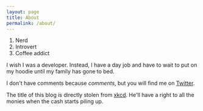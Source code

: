 ```yaml
---
layout: page
title: About
permalink: /about/
---
```


1. Nerd
2. Introvert
3. Coffee addict

I wish I was a developer. Instead, I have a day job and have to wait to put on my hoodie until my family has gone to bed. 

I don't have comments because _comments_, but you will find me on [Twitter][1].

The title of this blog is directly stolen from [xkcd][2]. He'll have a right to all the monies when the cash starts piling up. 

[1]: https://twitter.com/nuclearzenfire
[2]: http://xkcd.com/1022/